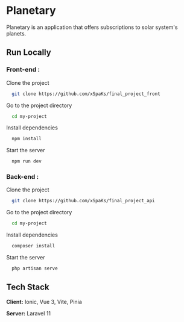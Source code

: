 
# Planetary

Planetary is an application that offers subscriptions to solar system's planets.


## Run Locally

### Front-end :

Clone the project

```bash
  git clone https://github.com/xSpaKs/final_project_front
```

Go to the project directory

```bash
  cd my-project
```

Install dependencies

```bash
  npm install
```

Start the server

```bash
  npm run dev
```

### Back-end :

Clone the project

```bash
  git clone https://github.com/xSpaKs/final_project_api
```

Go to the project directory

```bash
  cd my-project
```

Install dependencies

```bash
  composer install
```

Start the server

```bash
  php artisan serve 
```


## Tech Stack

**Client:** Ionic, Vue 3, Vite, Pinia

**Server:** Laravel 11

